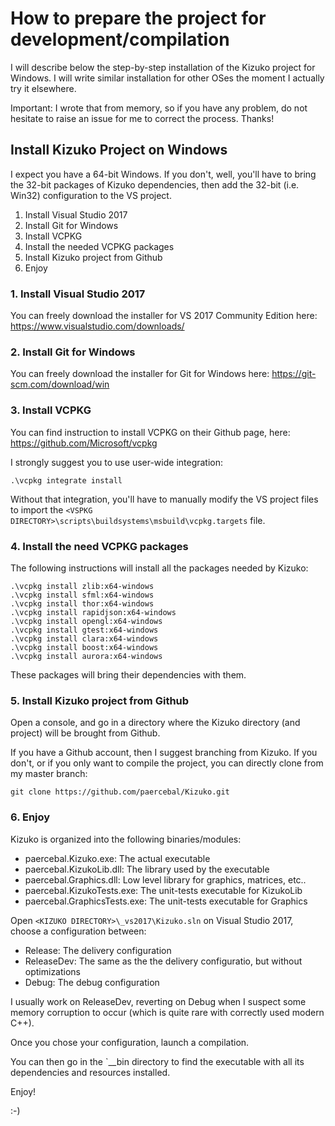 # How to prepare the project for development/compilation

I will describe below the step-by-step installation of the Kizuko project for
Windows. I will write similar installation for other OSes the moment I actually
try it elsewhere.

Important: I wrote that from memory, so if you have any problem, do not hesitate
to raise an issue for me to correct the process. Thanks!

## Install Kizuko Project on Windows

I expect you have a 64-bit Windows. If you don't, well, you'll have to bring the
32-bit packages of Kizuko dependencies, then add the 32-bit (i.e. Win32)
configuration to the VS project.

1. Install Visual Studio 2017
1. Install Git for Windows
1. Install VCPKG
1. Install the needed VCPKG packages
1. Install Kizuko project from Github
1. Enjoy

### 1. Install Visual Studio 2017

You can freely download the installer for VS 2017 Community Edition here:
https://www.visualstudio.com/downloads/

### 2. Install Git for Windows

You can freely download the installer for Git for Windows here:
https://git-scm.com/download/win

### 3. Install VCPKG

You can find instruction to install VCPKG on their Github page, here:
https://github.com/Microsoft/vcpkg

I strongly suggest you to use user-wide integration:

```
.\vcpkg integrate install
```

Without that integration, you'll have to manually modify the VS project files
to import the `<VSPKG DIRECTORY>\scripts\buildsystems\msbuild\vcpkg.targets` file.

### 4. Install the need VCPKG packages

The following instructions will install all the packages needed by Kizuko:

```
.\vcpkg install zlib:x64-windows
.\vcpkg install sfml:x64-windows
.\vcpkg install thor:x64-windows
.\vcpkg install rapidjson:x64-windows
.\vcpkg install opengl:x64-windows
.\vcpkg install gtest:x64-windows
.\vcpkg install clara:x64-windows
.\vcpkg install boost:x64-windows
.\vcpkg install aurora:x64-windows
```

These packages will bring their dependencies with them.

### 5. Install Kizuko project from Github

Open a console, and go in a directory where the Kizuko directory (and project)
will be brought from Github.

If you have a Github account, then I suggest branching from Kizuko. If you don't,
or if you only want to compile the project, you can directly clone from my master
branch:

```
git clone https://github.com/paercebal/Kizuko.git
```

### 6. Enjoy

Kizuko is organized into the following binaries/modules:

- paercebal.Kizuko.exe: The actual executable
- paercebal.KizukoLib.dll: The library used by the executable
- paercebal.Graphics.dll: Low level library for graphics, matrices, etc..
- paercebal.KizukoTests.exe: The unit-tests executable for KizukoLib
- paercebal.GraphicsTests.exe: The unit-tests executable for Graphics

Open `<KIZUKO DIRECTORY>\_vs2017\Kizuko.sln` on Visual Studio 2017, choose a
configuration between:

- Release: The delivery configuration
- ReleaseDev: The same as the the delivery configuratio, but without optimizations
- Debug: The debug configuration

I usually work on ReleaseDev, reverting on Debug when I suspect some memory
corruption to occur (which is quite rare with correctly used modern C++).

Once you chose your configuration, launch a compilation.

You can then go in the `<KIZUKO DIRECTORY>\__bin directory to find the
executable with all its dependencies and resources installed.

Enjoy!

:-)
